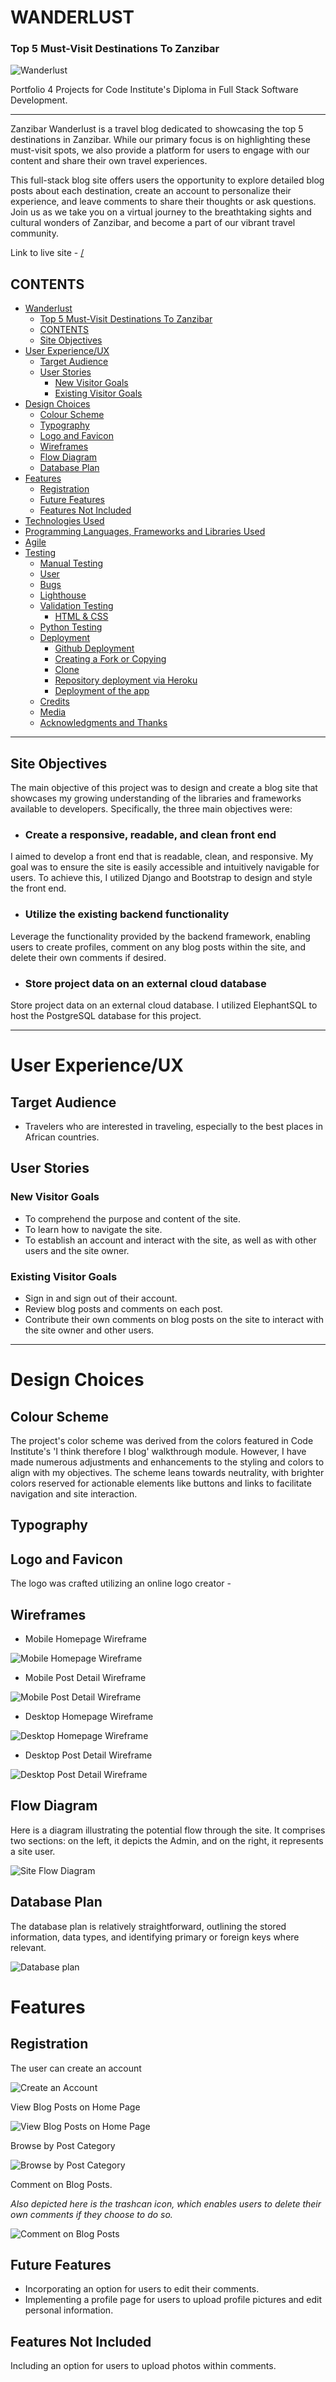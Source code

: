 # WANDERLUST 
 
### Top 5 Must-Visit Destinations To Zanzibar

![Wanderlust](documentation/images/)

Portfolio 4 Projects for Code Institute's Diploma in Full Stack Software Development.
___

Zanzibar Wanderlust is a travel blog dedicated to showcasing the top 5 destinations in Zanzibar. While our primary focus is on highlighting these must-visit spots, we also provide a platform for users to engage with our content and share their own travel experiences.

This full-stack blog site offers users the opportunity to explore detailed blog posts about each destination, create an account to personalize their experience, and leave comments to share their thoughts or ask questions. Join us as we take you on a virtual journey to the breathtaking sights and cultural wonders of Zanzibar, and become a part of our vibrant travel community.

Link to live site - [/](/)

## CONTENTS

- [Wanderlust](#wanderlust)
    - [Top 5 Must-Visit Destinations To Zanzibar](#Top-5-Must-Visit-Destinations-To-Zanzibar)
  - [CONTENTS](#contents)
  - [Site Objectives](#site-objectives)
- [User Experience/UX](#user-experienceux)
  - [Target Audience](#target-audience)
  - [User Stories](#user-stories)
    - [New Visitor Goals](#new-visitor-goals)
    - [Existing Visitor Goals](#existing-visitor-goals)
- [Design Choices](#design-choices)
  - [Colour Scheme](#colour-scheme)
  - [Typography](#typography)
  - [Logo and Favicon](#logo-and-favicon)
  - [Wireframes](#wireframes)
  - [Flow Diagram](#flow-diagram)
  - [Database Plan](#database-plan)
- [Features](#features)
  - [Registration](#registration)
  - [Future Features](#future-features)
  - [Features Not Included](#features-not-included)
- [Technologies Used](#technologies-used)
- [Programming Languages, Frameworks and Libraries Used](#programming-languages-frameworks-and-libraries-used)
- [Agile](#agile)
- [Testing](#testing)
  - [Manual Testing](#manual-testing)
  - [User](#user)
  - [Bugs](#bugs)
  - [Lighthouse](#lighthouse)
  - [Validation Testing](#validation-testing)
    - [HTML \& CSS](#html--css)
  - [Python Testing](#python-testing)
  - [Deployment](#deployment)
    - [Github Deployment](#github-deployment)
    - [Creating a Fork or Copying](#creating-a-fork-or-copying)
    - [Clone](#clone)
    - [Repository deployment via Heroku](#repository-deployment-via-heroku)
    - [Deployment of the app](#deployment-of-the-app)
  - [Credits](#credits)
  - [Media](#media)
  - [Acknowledgments and Thanks](#acknowledgments-and-thanks)

___

## Site Objectives

The main objective of this project was to design and create a blog site that showcases my growing understanding of the libraries and frameworks available to developers. Specifically, the three main objectives were:

- ### Create a responsive, readable,  and clean  front end

I aimed to develop a front end that is readable, clean, and responsive. My goal was to ensure the site is easily accessible and intuitively navigable for users. To achieve this, I utilized Django and Bootstrap to design and style the front end.

- ### Utilize the existing backend functionality

Leverage the functionality provided by the backend framework, enabling users to create profiles, comment on any blog posts within the site, and delete their own comments if desired.

- ### Store project data on an external cloud database

Store project data on an external cloud database. I utilized ElephantSQL to host the PostgreSQL database for this project.

___

# User Experience/UX

## Target Audience

- Travelers who are interested in traveling, especially to the best places in African countries.

## User Stories

### New Visitor Goals

- To comprehend the purpose and content of the site.
- To learn how to navigate the site.
- To establish an account and interact with the site, as well as with other users and the site owner.

### Existing Visitor Goals

- Sign in and sign out of their account.
- Review blog posts and comments on each post.
- Contribute their own comments on blog posts on the site to interact with the site owner and other users.

___

# Design Choices

## Colour Scheme

The project's color scheme was derived from the colors featured in Code Institute's 'I think therefore I blog' walkthrough module. However, I have made numerous adjustments and enhancements to the styling and colors to align with my objectives. The scheme leans towards neutrality, with brighter colors reserved for actionable elements like buttons and links to facilitate navigation and site interaction.

## Typography

## Logo and Favicon

The logo was crafted utilizing an online logo creator - []()

## Wireframes

- Mobile Homepage Wireframe

![Mobile Homepage Wireframe](documentation/wireframes/mobile_homepage_wireframe.png)

- Mobile Post Detail Wireframe

![Mobile Post Detail Wireframe](documentation/wireframes/mobile_post_detail_wireframe.png)

- Desktop Homepage Wireframe

![Desktop Homepage Wireframe](documentation/wireframes/desktop_homepage_wireframe.png)

- Desktop Post Detail Wireframe

![Desktop Post Detail Wireframe](documentation/wireframes/desktop_postdetail_wireframe.png)

## Flow Diagram

Here is a diagram illustrating the potential flow through the site. It comprises two sections: on the left, it depicts the Admin, and on the right, it represents a site user.

![Site Flow Diagram](documentation/diagrams/site_flow_diagram.png)

## Database Plan

The database plan is relatively straightforward, outlining the stored information, data types, and identifying primary or foreign keys where relevant.

![Database plan](documentation/diagrams/database_plan.png)

# Features

## Registration

The user can create an account

![Create an Account](documentation/images/create_account.png)

View Blog Posts on Home Page

![View Blog Posts on Home Page](documentation/images/home.png)

Browse by Post Category

![Browse by Post Category](documentation/images/browse_by_category.png)

Comment on Blog Posts.

*Also depicted here is the trashcan icon, which enables users to delete their own comments if they choose to do so.*

![Comment on Blog Posts](documentation/images/commenting.png)

## Future Features

- Incorporating an option for users to edit their comments.
- Implementing a profile page for users to upload profile pictures and edit personal information.

## Features Not Included

Including an option for users to upload photos within comments.












